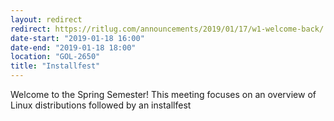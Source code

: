```yaml
---
layout: redirect
redirect: https://ritlug.com/announcements/2019/01/17/w1-welcome-back/
date-start: "2019-01-18 16:00"
date-end: "2019-01-18 18:00"
location: "GOL-2650"
title: "Installfest"
---
```

Welcome to the Spring Semester! This meeting focuses on an overview of Linux distributions followed by an installfest
